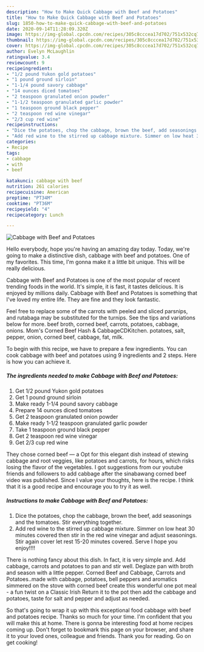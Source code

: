 ```yaml
---
description: "How to Make Quick Cabbage with Beef and Potatoes"
title: "How to Make Quick Cabbage with Beef and Potatoes"
slug: 1850-how-to-make-quick-cabbage-with-beef-and-potatoes
date: 2020-09-14T11:28:09.320Z
image: https://img-global.cpcdn.com/recipes/305c8cccea17d702/751x532cq70/cabbage-with-beef-and-potatoes-recipe-main-photo.jpg
thumbnail: https://img-global.cpcdn.com/recipes/305c8cccea17d702/751x532cq70/cabbage-with-beef-and-potatoes-recipe-main-photo.jpg
cover: https://img-global.cpcdn.com/recipes/305c8cccea17d702/751x532cq70/cabbage-with-beef-and-potatoes-recipe-main-photo.jpg
author: Evelyn McLaughlin
ratingvalue: 3.4
reviewcount: 9
recipeingredient:
- "1/2 pound Yukon gold potatoes"
- "1 pound ground sirloin"
- "1-1/4 pound savory cabbage"
- "14 ounces diced tomatoes"
- "2 teaspoon granulated onion powder"
- "1-1/2 teaspoon granulated garlic powder"
- "1 teaspoon ground black pepper"
- "2 teaspoon red wine vinegar"
- "2/3 cup red wine"
recipeinstructions:
- "Dice the potatoes, chop the cabbage, brown the beef, add seasonings and the tomatoes. Stir everything together."
- "Add red wine to the stirred up cabbage mixture. Simmer on low heat 30 minutes covered then stir in the red wine vinegar and adjust seasonings. Stir again cover let rest 15-20 minutes covered. Serve I hope you enjoy!!!!"
categories:
- Recipe
tags:
- cabbage
- with
- beef

katakunci: cabbage with beef 
nutrition: 261 calories
recipecuisine: American
preptime: "PT34M"
cooktime: "PT36M"
recipeyield: "4"
recipecategory: Lunch

---
```



![Cabbage with Beef and Potatoes](https://img-global.cpcdn.com/recipes/305c8cccea17d702/751x532cq70/cabbage-with-beef-and-potatoes-recipe-main-photo.jpg)

Hello everybody, hope you're having an amazing day today. Today, we're going to make a distinctive dish, cabbage with beef and potatoes. One of my favorites. This time, I'm gonna make it a little bit unique. This will be really delicious.

Cabbage with Beef and Potatoes is one of the most popular of recent trending foods in the world. It's simple, it is fast, it tastes delicious. It is enjoyed by millions daily. Cabbage with Beef and Potatoes is something that I've loved my entire life. They are fine and they look fantastic.

Feel free to replace some of the carrots with peeled and sliced parsnips, and rutabaga may be substituted for the turnips. See the tips and variations below for more. beef broth, corned beef, carrots, potatoes, cabbage, onions. Mom&#39;s Corned Beef Hash &amp; CabbageCDKitchen. potatoes, salt, pepper, onion, corned beef, cabbage, fat, milk.


To begin with this recipe, we have to prepare a few ingredients. You can cook cabbage with beef and potatoes using 9 ingredients and 2 steps. Here is how you can achieve it.

<!--inarticleads1-->

##### The ingredients needed to make Cabbage with Beef and Potatoes:

1. Get 1/2 pound Yukon gold potatoes
1. Get 1 pound ground sirloin
1. Make ready 1-1/4 pound savory cabbage
1. Prepare 14 ounces diced tomatoes
1. Get 2 teaspoon granulated onion powder
1. Make ready 1-1/2 teaspoon granulated garlic powder
1. Take 1 teaspoon ground black pepper
1. Get 2 teaspoon red wine vinegar
1. Get 2/3 cup red wine


They chose corned beef — a Opt for this elegant dish instead of stewing cabbage and root veggies, like potatoes and carrots, for hours, which risks losing the flavor of the vegetables. I got suggestions from our youtube friends and followers to add cabbage after the sinabawang corned beef video was published. Since I value your thoughts, here is the recipe. I think that it is a good recipe and encourage you to try it as well. 

<!--inarticleads2-->

##### Instructions to make Cabbage with Beef and Potatoes:

1. Dice the potatoes, chop the cabbage, brown the beef, add seasonings and the tomatoes. Stir everything together.
1. Add red wine to the stirred up cabbage mixture. Simmer on low heat 30 minutes covered then stir in the red wine vinegar and adjust seasonings. Stir again cover let rest 15-20 minutes covered. Serve I hope you enjoy!!!!


There is nothing fancy about this dish. In fact, it is very simple and. Add cabbage, carrots and potatoes to pan and stir well. Deglaze pan with broth and season with a little pepper. Corned Beef and Cabbage, Carrots and Potatoes..made with cabbage, potatoes, bell peppers and aromatics simmered on the stove with corned beef create this wonderful one pot meal - a fun twist on a Classic Irish Return it to the pot then add the cabbage and potatoes, taste for salt and pepper and adjust as needed. 

So that's going to wrap it up with this exceptional food cabbage with beef and potatoes recipe. Thanks so much for your time. I'm confident that you will make this at home. There is gonna be interesting food at home recipes coming up. Don't forget to bookmark this page on your browser, and share it to your loved ones, colleague and friends. Thank you for reading. Go on get cooking!
